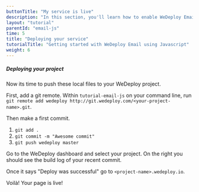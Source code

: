 ```yaml
---
buttonTitle: "My service is live"
description: "In this section, you'll learn how to enable WeDeploy Email on your application."
layout: "tutorial"
parentId: "email-js"
time: 5
title: "Deploying your service"
tutorialTitle: "Getting started with WeDeploy Email using Javascript"
weight: 6
---
```


##### Deploying your project

Now its time to push these local files to your WeDeploy project.

First, add a git remote. Within `tutorial-email-js` on your command line, run `git remote add wedeploy http://git.wedeploy.com/<your-project-name>.git`.

Then make a first commit. 
1. `git add .`
2. `git commit -m "Awesome commit"`
3. `git push wedeploy master`

Go to the WeDeploy dashboard and select your project. On the right you should see the build log of your recent commit. 

Once it says "Deploy was successful" go to `<project-name>.wedeploy.io`.

Voilà! Your page is live!
